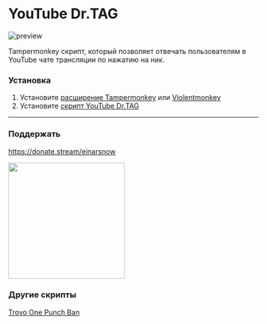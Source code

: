 # YouTube Dr.TAG
![preview](https://user-images.githubusercontent.com/18613872/183209950-40aee678-d034-4dde-b687-f03b117b0537.png)

Tampermonkey скрипт, который позволяет отвечать пользователям в YouTube чате трансляции по нажатию на ник.

### Установка
1. Установите [расширение Tampermonkey](https://www.tampermonkey.net/) или [Violentmonkey](https://violentmonkey.github.io/get-it/)
2. Установите [скрипт YouTube Dr.TAG](https://github.com/einarsnow/youtube-dr-tag/raw/main/youtube-dr-tag.user.js)
____
### Поддержать
https://donate.stream/einarsnow

<img src="https://user-images.githubusercontent.com/18613872/185506244-e857f330-b615-4068-9be1-0e4f8a18feb3.png" width="234">

### Другие скрипты
[Trovo One Punch Ban](https://github.com/einarsnow/trovo-one-punch-ban)

